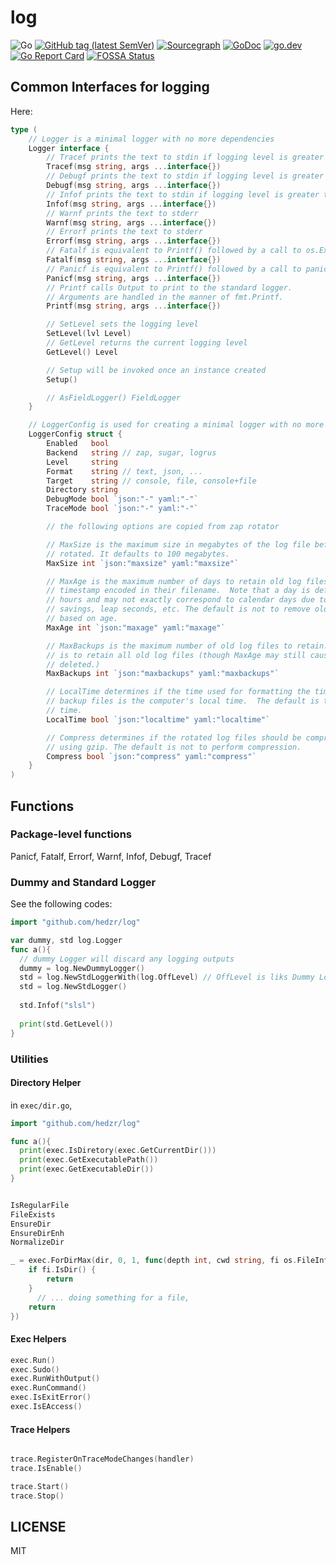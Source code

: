 # log


<!-- ![Build Status](https://travis-ci.org/hedzr/log.svg?branch=master)](https://travis-ci.org/hedzr/log) -->
![Go](https://github.com/hedzr/log/workflows/Go/badge.svg)
[![GitHub tag (latest SemVer)](https://img.shields.io/github/tag/hedzr/log.svg?label=release)](https://github.com/hedzr/log/releases)
[![Sourcegraph](https://sourcegraph.com/github.com/hedzr/log/-/badge.svg)](https://sourcegraph.com/github.com/hedzr/log?badge)
[![GoDoc](https://img.shields.io/badge/godoc-reference-blue.svg?style=flat)](https://godoc.org/github.com/hedzr/log)
[![go.dev](https://img.shields.io/badge/go.dev-reference-green)](https://pkg.go.dev/github.com/hedzr/log)
[![Go Report Card](https://goreportcard.com/badge/github.com/hedzr/log)](https://goreportcard.com/report/github.com/hedzr/log)
[![FOSSA Status](https://app.fossa.com/api/projects/git%2Bgithub.com%2Fhedzr%2Flog.svg?type=shield)](https://app.fossa.com/projects/git%2Bgithub.com%2Fhedzr%2Flog?ref=badge_shield)



## Common Interfaces for logging

Here:

```go
type (
	// Logger is a minimal logger with no more dependencies
	Logger interface {
		// Tracef prints the text to stdin if logging level is greater than TraceLevel
		Tracef(msg string, args ...interface{})
		// Debugf prints the text to stdin if logging level is greater than DebugLevel
		Debugf(msg string, args ...interface{})
		// Infof prints the text to stdin if logging level is greater than InfoLevel
		Infof(msg string, args ...interface{})
		// Warnf prints the text to stderr
		Warnf(msg string, args ...interface{})
		// Errorf prints the text to stderr
		Errorf(msg string, args ...interface{})
		// Fatalf is equivalent to Printf() followed by a call to os.Exit(1).
		Fatalf(msg string, args ...interface{})
		// Panicf is equivalent to Printf() followed by a call to panic().
		Panicf(msg string, args ...interface{})
		// Printf calls Output to print to the standard logger.
		// Arguments are handled in the manner of fmt.Printf.
		Printf(msg string, args ...interface{})

		// SetLevel sets the logging level
		SetLevel(lvl Level)
		// GetLevel returns the current logging level
		GetLevel() Level

		// Setup will be invoked once an instance created
		Setup()

		// AsFieldLogger() FieldLogger
	}

	// LoggerConfig is used for creating a minimal logger with no more dependencies
	LoggerConfig struct {
		Enabled   bool
		Backend   string // zap, sugar, logrus
		Level     string
		Format    string // text, json, ...
		Target    string // console, file, console+file
		Directory string
		DebugMode bool `json:"-" yaml:"-"`
		TraceMode bool `json:"-" yaml:"-"`

		// the following options are copied from zap rotator

		// MaxSize is the maximum size in megabytes of the log file before it gets
		// rotated. It defaults to 100 megabytes.
		MaxSize int `json:"maxsize" yaml:"maxsize"`

		// MaxAge is the maximum number of days to retain old log files based on the
		// timestamp encoded in their filename.  Note that a day is defined as 24
		// hours and may not exactly correspond to calendar days due to daylight
		// savings, leap seconds, etc. The default is not to remove old log files
		// based on age.
		MaxAge int `json:"maxage" yaml:"maxage"`

		// MaxBackups is the maximum number of old log files to retain.  The default
		// is to retain all old log files (though MaxAge may still cause them to get
		// deleted.)
		MaxBackups int `json:"maxbackups" yaml:"maxbackups"`

		// LocalTime determines if the time used for formatting the timestamps in
		// backup files is the computer's local time.  The default is to use UTC
		// time.
		LocalTime bool `json:"localtime" yaml:"localtime"`

		// Compress determines if the rotated log files should be compressed
		// using gzip. The default is not to perform compression.
		Compress bool `json:"compress" yaml:"compress"`
	}
)
```



## Functions

### Package-level functions

Panicf, Fatalf, Errorf, Warnf, Infof, Debugf, Tracef

### Dummy and Standard Logger

See the following codes:

```go
import "github.com/hedzr/log"

var dummy, std log.Logger
func a(){
  // dummy Logger will discard any logging outputs
  dummy = log.NewDummyLogger()
  std = log.NewStdLoggerWith(log.OffLevel) // OffLevel is liks Dummy Logger
  std = log.NewStdLogger()
  
  std.Infof("slsl")
  
  print(std.GetLevel())
}
```

### Utilities

#### Directory Helper

in `exec/dir.go`,

```go
import "github.com/hedzr/log"

func a(){
  print(exec.IsDiretory(exec.GetCurrentDir()))
  print(exec.GetExecutablePath())
  print(exec.GetExecutableDir())
}
```

```go

IsRegularFile
FileExists
EnsureDir
EnsureDirEnh
NormalizeDir

```

```go
_ = exec.ForDirMax(dir, 0, 1, func(depth int, cwd string, fi os.FileInfo) (stop bool, err error) {
	if fi.IsDir() {
		return
	}
      // ... doing something for a file,
	return
})

```



#### Exec Helpers

```go
exec.Run()
exec.Sudo()
exec.RunWithOutput()
exec.RunCommand()
exec.IsExitError()
exec.IsEAccess()
```



#### Trace Helpers

```go

trace.RegisterOnTraceModeChanges(handler)
trace.IsEnable()

trace.Start()
trace.Stop()
```







## LICENSE

MIT
